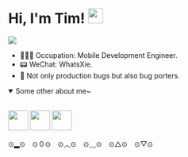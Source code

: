 # Hi, I'm Tim!  <img src="https://raw.githubusercontent.com/MartinHeinz/MartinHeinz/master/wave.gif" width="30px">


![](https://s1.ax1x.com/2020/08/16/dEKbKf.gif)

- 👨🏻‍💻 Occupation: Mobile Development Engineer.
- 📟 WeChat: WhatsXie.
- 🤪 Not only production bugs but also bug porters.

<details open>
  <summary>Some other about me~</summary>
  <br>
  <p align="left">
  <a href= "https://timsappworkspace.notion.site/3c8752c19c724f7ca88c5aefbb684ed3?pvs=4"><img src="https://cdn.nlark.com/yuque/0/2020/png/302712/1597898585844-assets/web-upload/80238668-28a3-4298-ba68-de2fd370733e.png?x-oss-process=image%2Fresize%2Cw_440" height="40" width="40"/></a>
  <a href= "https://timsappworkspace.notion.site/timsappworkspace/5fda3475a090427da9ac9b5c59964381"><img src="https://cdn.nlark.com/yuque/0/2020/png/302712/1597898585460-assets/web-upload/a72302fb-a1bf-48d7-a933-4cb55cb309f4.png?x-oss-process=image%2Fresize%2Cw_440" height="40" width="40"/></a>
  <a href= "https://timsappworkspace.notion.site/531c5619b3784b54ab04e476a1a2ccaa"><img src="https://cdn.nlark.com/yuque/0/2020/png/302712/1597898585685-assets/web-upload/f56c642d-8152-4530-996f-560fe8417b12.png?x-oss-process=image%2Fresize%2Cw_440" height="40" width="40"/></a>
  <br>
</p>

</details>

⊙▂⊙　⊙０⊙　⊙︿⊙　⊙﹏⊙　⊙△⊙　⊙▽⊙
